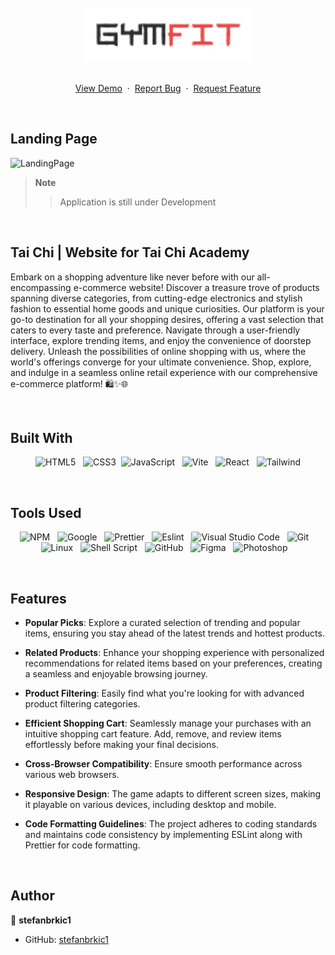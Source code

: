 <br>
<br>

<div align="center">
<img src="./src/assets/img/github-logo.jpg" alt="logo" width="270">
<br>
<br>
  <p>
    <a href="https://tai-chi.vercel.app/">View Demo</a>
    &nbsp;·&nbsp;
    <a href="https://github.com/stefanbrkic1/tai-chi/issues">Report Bug</a>
    &nbsp;·&nbsp;
    <a href="https://github.com/stefanbrkic1/tai-chi/issues">Request Feature</a>
  </p>

</div>

<br>
<!-- ABOUT THE PROJECT -->

## Landing Page

![LandingPage](./src/assets/img/landing-page.png)

> **Note**
>
> > Application is still under Development

<br>

## Tai Chi | Website for Tai Chi Academy

Embark on a shopping adventure like never before with our all-encompassing e-commerce website! Discover a treasure trove of products spanning diverse categories, from cutting-edge electronics and stylish fashion to essential home goods and unique curiosities. Our platform is your go-to destination for all your shopping desires, offering a vast selection that caters to every taste and preference. Navigate through a user-friendly interface, explore trending items, and enjoy the convenience of doorstep delivery. Unleash the possibilities of online shopping with us, where the world's offerings converge for your ultimate convenience. Shop, explore, and indulge in a seamless online retail experience with our comprehensive e-commerce platform! 🛍️✨🌐

<br>

## Built With

<div align=center>

![HTML5](https://img.shields.io/badge/html5-%23E34F26.svg?style=for-the-badge&logo=html5&logoColor=white) &nbsp;&nbsp;![CSS3](https://img.shields.io/badge/css3-%231572B6.svg?style=for-the-badge&logo=css3&logoColor=white)&nbsp;&nbsp;![JavaScript](https://img.shields.io/badge/Javascript%20-%23F7DF1E.svg?style=for-the-badge&logo=javascript&logoColor=black) &nbsp;&nbsp;![Vite](https://img.shields.io/badge/vite-646CFF.svg?style=for-the-badge&logo=vite&logoColor=white) &nbsp;&nbsp;![React](https://img.shields.io/badge/react-0D6D8C?style=for-the-badge&logo=react&logoColor=white) &nbsp;&nbsp;![Tailwind](https://img.shields.io/badge/tailwind-764ABC?style=for-the-badge&logo=tailwind&logoColor=white)

<br>
</div>

## Tools Used

<div align=center>
  
![NPM](https://img.shields.io/badge/npm-CB3837?style=for-the-badge&logo=npm&logoColor=white) &nbsp;&nbsp;![Google](https://img.shields.io/badge/google-DA4437?style=for-the-badge&logo=google&logoColor=white) &nbsp;&nbsp;![Prettier](https://img.shields.io/badge/prettier-1A2C34?style=for-the-badge&logo=prettier&logoColor=F7BA3E) &nbsp;&nbsp;![Eslint](https://img.shields.io/badge/eslint-3A33D1?style=for-the-badge&logo=eslint&logoColor=white) &nbsp;&nbsp;![Visual Studio Code](https://img.shields.io/badge/VS%20Code-0078d7.svg?style=for-the-badge&logo=visual-studio-code&logoColor=white) &nbsp;&nbsp;![Git](https://img.shields.io/badge/Git-F05032?style=for-the-badge&logo=git&logoColor=white) &nbsp;&nbsp;![Linux](https://img.shields.io/badge/linux-FCC624?style=for-the-badge&logo=linux&logoColor=black) &nbsp;&nbsp;![Shell Script](https://img.shields.io/badge/Terminal-241F31?style=for-the-badge&logo=gnu-bash&logoColor=white) &nbsp;&nbsp;![GitHub](https://img.shields.io/badge/github-181717?style=for-the-badge&logo=github&logoColor=white) &nbsp;&nbsp;![Figma](https://img.shields.io/badge/figma-F24E1E?style=for-the-badge&logo=figma&logoColor=white) &nbsp;&nbsp;![Photoshop](https://img.shields.io/badge/adobephotoshop-31A8FF?style=for-the-badge&logo=adobephotoshop&logoColor=white) &nbsp;&nbsp;

</div>

<br>

## Features

- **Popular Picks**: Explore a curated selection of trending and popular items, ensuring you stay ahead of the latest trends and hottest products.

- **Related Products**: Enhance your shopping experience with personalized recommendations for related items based on your preferences, creating a seamless and enjoyable browsing journey.

- **Product Filtering**: Easily find what you're looking for with advanced product filtering categories.

- **Efficient Shopping Cart**: Seamlessly manage your purchases with an intuitive shopping cart feature. Add, remove, and review items effortlessly before making your final decisions.

- **Cross-Browser Compatibility**: Ensure smooth performance across various web browsers.

- **Responsive Design**: The game adapts to different screen sizes, making it playable on various devices, including desktop and mobile.

- **Code Formatting Guidelines**: The project adheres to coding standards and maintains code consistency by implementing ESLint along with Prettier for code formatting.

<br>

## Author

👤 **stefanbrkic1**

- GitHub: [stefanbrkic1](https://github.com/stefanbrkic1)
